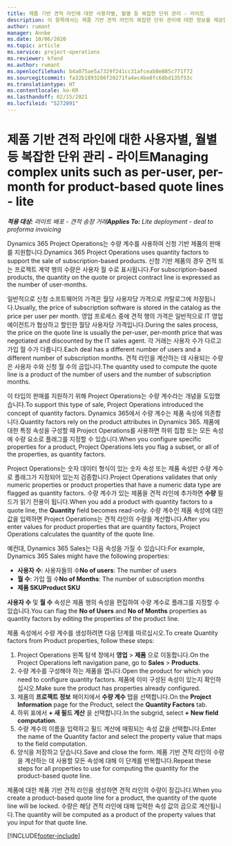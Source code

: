 ```yaml
---
title: 제품 기반 견적 라인에 대한 사용자별, 월별 등 복잡한 단위 관리 - 라이트
description: 이 항목에서는 제품 기반 견적 라인의 복잡한 단위 관리에 대한 정보를 제공합니다.
author: rumant
manager: Annbe
ms.date: 10/06/2020
ms.topic: article
ms.service: project-operations
ms.reviewer: kfend
ms.author: rumant
ms.openlocfilehash: b4a075ae5a7329f241cc31afceab0e085c771f72
ms.sourcegitcommit: fa32b1893286f20271fa4ec4be8fc68bd135f53c
ms.translationtype: HT
ms.contentlocale: ko-KR
ms.lasthandoff: 02/15/2021
ms.locfileid: "5272891"
---
```

# <a name="managing-complex-units-such-as-per-user-per-month-for-product-based-quote-lines---lite"></a><span data-ttu-id="65836-103">제품 기반 견적 라인에 대한 사용자별, 월별 등 복잡한 단위 관리 - 라이트</span><span class="sxs-lookup"><span data-stu-id="65836-103">Managing complex units such as per-user, per-month for product-based quote lines - lite</span></span>

<span data-ttu-id="65836-104">_**적용 대상:** 라이트 배포 - 견적 송장 거래_</span><span class="sxs-lookup"><span data-stu-id="65836-104">_**Applies To:** Lite deployment - deal to proforma invoicing_</span></span>

<span data-ttu-id="65836-105">Dynamics 365 Project Operations는 수량 계수를 사용하여 신청 기반 제품의 판매를 지원합니다.</span><span class="sxs-lookup"><span data-stu-id="65836-105">Dynamics 365 Project Operations uses quantity factors to support the sale of subscription-based products.</span></span> <span data-ttu-id="65836-106">신청 기반 제품의 경우 견적 또는 프로젝트 계약 행의 수량은 사용자 월 수로 표시됩니다.</span><span class="sxs-lookup"><span data-stu-id="65836-106">For subscription-based products, the quantity on the quote or project contract line is expressed as the number of user-months.</span></span>

<span data-ttu-id="65836-107">일반적으로 신청 소프트웨어의 가격은 월당 사용자당 가격으로 카탈로그에 저장됩니다.</span><span class="sxs-lookup"><span data-stu-id="65836-107">Usually, the price of subscription software is stored in the catalog as the price per user per month.</span></span> <span data-ttu-id="65836-108">영업 프로세스 중에 견적 행의 가격은 일반적으로 IT 영업 에이전트가 협상하고 할인한 월당 사용자당 가격입니다.</span><span class="sxs-lookup"><span data-stu-id="65836-108">During the sales process, the price on the quote line is usually the per-user, per-month price that was negotiated and discounted by the IT sales agent.</span></span> <span data-ttu-id="65836-109">각 거래는 사용자 수가 다르고 가입 월 수가 다릅니다.</span><span class="sxs-lookup"><span data-stu-id="65836-109">Each deal has a different number of users and a different number of subscription months.</span></span> <span data-ttu-id="65836-110">견적 라인을 계산하는 데 사용되는 수량은 사용자 수와 신청 월 수의 곱입니다.</span><span class="sxs-lookup"><span data-stu-id="65836-110">The quantity used to compute the quote line is a product of the number of users and the number of subscription months.</span></span>

<span data-ttu-id="65836-111">이 타입의 판매를 지원하기 위해 Project Operations는 수량 계수라는 개념을 도입했습니다.</span><span class="sxs-lookup"><span data-stu-id="65836-111">To support this type of sale, Project Operations introduced the concept of quantity factors.</span></span> <span data-ttu-id="65836-112">Dynamics 365에서 수량 계수는 제품 속성에 의존합니다.</span><span class="sxs-lookup"><span data-stu-id="65836-112">Quantity factors rely on the product attributes in Dynamics 365.</span></span> <span data-ttu-id="65836-113">제품에 대한 특정 속성을 구성할 때 Project Operations를 사용하면 하위 집합 또는 모든 속성에 수량 요소로 플래그를 지정할 수 있습니다.</span><span class="sxs-lookup"><span data-stu-id="65836-113">When you configure specific properties for a product, Project Operations lets you flag a subset, or all of the properties, as quantity factors.</span></span>

<span data-ttu-id="65836-114">Project Operations는 숫자 데이터 형식이 있는 숫자 속성 또는 제품 속성만 수량 계수로 플래그가 지정되어 있는지 검증합니다.</span><span class="sxs-lookup"><span data-stu-id="65836-114">Project Operations validates that only numeric properties or product properties that have a numeric data type are flagged as quantity factors.</span></span> <span data-ttu-id="65836-115">수량 계수가 있는 제품을 견적 라인에 추가하면 **수량** 필드가 읽기 전용이 됩니다.</span><span class="sxs-lookup"><span data-stu-id="65836-115">When you add a product with quantity factors to a quote line, the **Quantity** field becomes read-only.</span></span> <span data-ttu-id="65836-116">수량 계수인 제품 속성에 대한 값을 입력하면 Project Operations는 견적 라인의 수량을 계산합니다.</span><span class="sxs-lookup"><span data-stu-id="65836-116">After you enter values for product properties that are quantity factors, Project Operations calculates the quantity of the quote line.</span></span>

<span data-ttu-id="65836-117">예컨대, Dynamics 365 Sales는 다음 속성을 가질 수 있습니다:</span><span class="sxs-lookup"><span data-stu-id="65836-117">For example, Dynamics 365 Sales might have the following properties:</span></span>

- <span data-ttu-id="65836-118">**사용자 수**: 사용자들의 수</span><span class="sxs-lookup"><span data-stu-id="65836-118">**No of users**: The number of users</span></span>
- <span data-ttu-id="65836-119">**월 수**: 가입 월 수</span><span class="sxs-lookup"><span data-stu-id="65836-119">**No of Months**: The number of subscription months</span></span>
- <span data-ttu-id="65836-120">**제품 SKU**</span><span class="sxs-lookup"><span data-stu-id="65836-120">**Product SKU**</span></span>

<span data-ttu-id="65836-121">**사용자 수** 및 **월 수** 속성은 제품 행의 속성을 편집하여 수량 계수로 플래그를 지정할 수 있습니다.</span><span class="sxs-lookup"><span data-stu-id="65836-121">You can flag the **No of Users** and **No of Months** properties as quantity factors by editing the properties of the product line.</span></span>

<span data-ttu-id="65836-122">제품 속성에서 수량 계수를 생성하려면 다음 단계를 따르십시오.</span><span class="sxs-lookup"><span data-stu-id="65836-122">To create Quantity factors from Product properties, follow these steps:</span></span>

1. <span data-ttu-id="65836-123">Project Operations 왼쪽 탐색 창에서 **영업** > **제품** 으로 이동합니다.</span><span class="sxs-lookup"><span data-stu-id="65836-123">On the Project Operations left navigation pane, go to **Sales** > **Products**.</span></span>
2. <span data-ttu-id="65836-124">수량 계수를 구성해야 하는 제품을 엽니다.</span><span class="sxs-lookup"><span data-stu-id="65836-124">Open the product for which you need to configure quantity factors.</span></span> <span data-ttu-id="65836-125">제품에 이미 구성된 속성이 있는지 확인하십시오.</span><span class="sxs-lookup"><span data-stu-id="65836-125">Make sure the product has properties already configured.</span></span>
3. <span data-ttu-id="65836-126">제품의 **프로젝트 정보** 페이지에서 **수량 계수** 탭을 선택합니다.</span><span class="sxs-lookup"><span data-stu-id="65836-126">On the **Project Information** page for the Product, select the **Quantity Factors** tab.</span></span>
4. <span data-ttu-id="65836-127">하위 표에서 **+ 새 필드 계산** 을 선택합니다.</span><span class="sxs-lookup"><span data-stu-id="65836-127">In the subgrid, select **+ New field computation**.</span></span>
5. <span data-ttu-id="65836-128">수량 계수의 이름을 입력하고 필드 계산에 매핑되는 속성 값을 선택합니다.</span><span class="sxs-lookup"><span data-stu-id="65836-128">Enter the name of the Quantity factor and select the property value that maps to the field computation.</span></span>
6. <span data-ttu-id="65836-129">양식을 저장하고 닫습니다.</span><span class="sxs-lookup"><span data-stu-id="65836-129">Save and close the form.</span></span> <span data-ttu-id="65836-130">제품 기반 견적 라인의 수량을 계산하는 데 사용할 모든 속성에 대해 이 단계를 반복합니다.</span><span class="sxs-lookup"><span data-stu-id="65836-130">Repeat these steps for all properties to use for computing the quantity for the product-based quote line.</span></span>

<span data-ttu-id="65836-131">제품에 대한 제품 기반 견적 라인을 생성하면 견적 라인의 수량이 잠깁니다.</span><span class="sxs-lookup"><span data-stu-id="65836-131">When you create a product-based quote line for a product, the quantity of the quote line will be locked.</span></span> <span data-ttu-id="65836-132">수량은 해당 견적 라인에 대해 입력한 속성 값의 곱으로 계산됩니다.</span><span class="sxs-lookup"><span data-stu-id="65836-132">The quantity will be computed as a product of the property values that you input for that quote line.</span></span>


[!INCLUDE[footer-include](../../includes/footer-banner.md)]